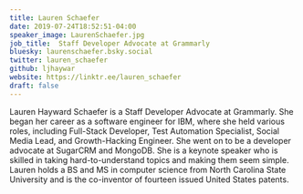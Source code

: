 ```yaml
---
title: Lauren Schaefer
date: 2019-07-24T18:52:51-04:00
speaker_image: LaurenSchaefer.jpg
job_title:  Staff Developer Advocate at Grammarly
bluesky: laurenschaefer.bsky.social
twitter: lauren_schaefer
github: ljhaywar
website: https://linktr.ee/lauren_schaefer
draft: false
---
```


Lauren Hayward Schaefer is a Staff Developer Advocate at Grammarly. She began her career as a software engineer for IBM, where she held various roles, including Full-Stack Developer, Test Automation Specialist, Social Media Lead, and Growth-Hacking Engineer. She went on to be a developer advocate at SugarCRM and MongoDB. She is a keynote speaker who is skilled in taking hard-to-understand topics and making them seem simple. Lauren holds a BS and MS in computer science from North Carolina State University and is the co-inventor of fourteen issued United States patents.
